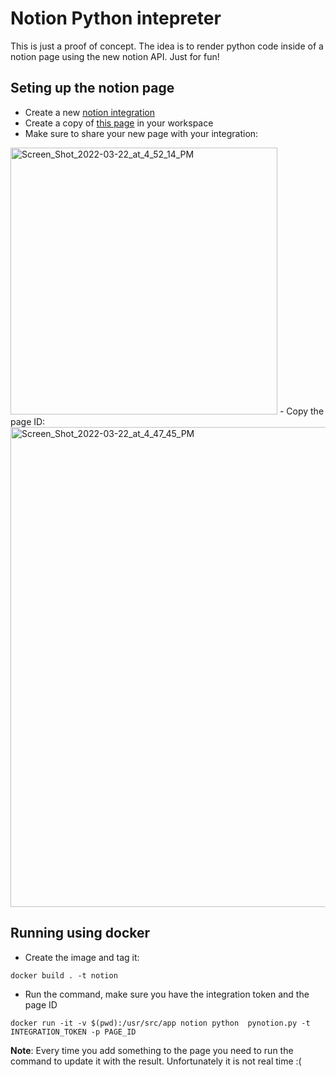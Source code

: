 # Notion Python intepreter

This is just a proof of concept. The idea is to render python code inside of a notion page using the new notion API. Just for fun!

## Seting up the notion page

- Create a new [notion integration](https://developers.notion.com/docs/getting-started#step-1-create-an-integration)
- Create a copy of [this page](https://keeeevin.notion.site/Python-Interpreter-ed5eb08d626442f4ac7c9ae6d60d30ff) in your workspace
- Make sure to share your new page with your integration:
<img width="427" alt="Screen_Shot_2022-03-22_at_4_52_14_PM" src="https://user-images.githubusercontent.com/5288503/159582677-c1d4c2f5-2d07-44fe-92a1-34ef524f1d20.png">
- Copy the page ID: 
<img width="768" alt="Screen_Shot_2022-03-22_at_4_47_45_PM" src="https://user-images.githubusercontent.com/5288503/159581870-f62ffb8a-f6af-4e69-abcf-23c838b8c26f.png">


## Running using docker

 - Create the image and tag it:
```
docker build . -t notion 
```

- Run the command, make sure you have the integration token and the page ID 
```
docker run -it -v $(pwd):/usr/src/app notion python  pynotion.py -t INTEGRATION_TOKEN -p PAGE_ID
```

**Note**: Every time you add something to the page you need to run the command to update it with the result. Unfortunately it is not real time :(
